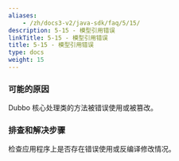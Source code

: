 ```yaml
---
aliases:
    - /zh/docs3-v2/java-sdk/faq/5/15/
description: 5-15 - 模型引用错误
linkTitle: 5-15 - 模型引用错误
title: 5-15 - 模型引用错误
type: docs
weight: 15
---
```



### 可能的原因

Dubbo 核心处理类的方法被错误使用或被篡改。

### 排查和解决步骤

检查应用程序上是否存在错误使用或反编译修改情况。